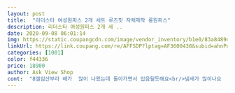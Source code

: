 ```yaml
---
layout: post 
title:  "리더스타 여성원피스 2개 세트 루즈핏 자체제작 롱원피스" 
description: 리더스타 여성원피스 2개 세 ..
date: 2020-09-08 06:01:14 
img: https://static.coupangcdn.com/image/vendor_inventory/b1e0/83a8489ddf11fbbb99f6d5982ee8abe893ef7e94aac39eba154fd0f0e28b.jpg 
linkUrl: https://link.coupang.com/re/AFFSDP?lptag=AF3600438&subid=ahnPublicAsk&pageKey=1856941795&itemId=3156554109&vendorItemId=71144127290&traceid=V0-113-6125c6269a734f5f 
categories: [1001] 
color: f44336 
price: 18900 
author: Ask View Shop 
cont:  "8갤임산부라 배가  많이 나왔는데 돌아가면서 입음될듯해요<br/>냄새가 많이나요  빨았는데줄어듬현상은없어ㆍ요<br/>아직입지 않았지만 편해보이구 새옷냄새가 안나네요<br/>원단이 시원하진 않지만 받자마자 세탁후에 입어보았는데 길이감이 줄지않고 그대로였어요 다우니를 떼려부어도 옷냄새가 좀 남긴했는데 한번 더 세탁하면 사라질거 같애요<br/>" 
---
```


